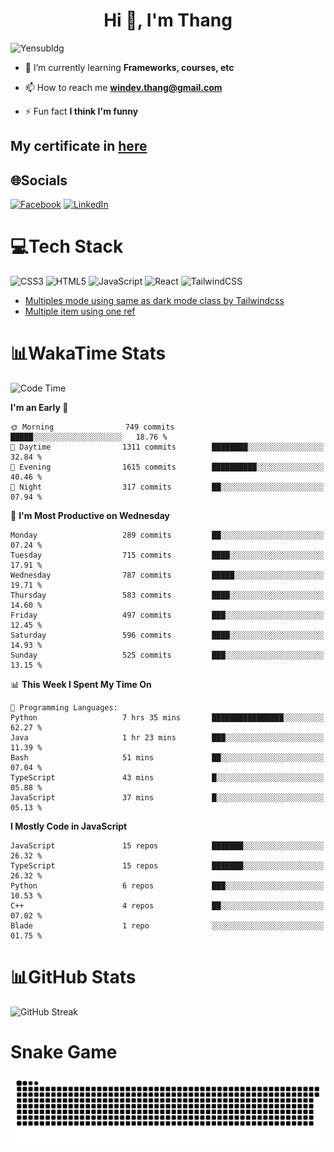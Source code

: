 <h1 align="center">Hi 👋, I'm Thang</h1>

![Yensubldg](https://readme-typing-svg.demolab.com?font=Fira+Code&weight=600&pause=1000&color=F5F5F2&center=true&vCenter=true&width=435&lines=Trying+to+be+a+Software+Engineering)

<!--
![](https://komarev.com/ghpvc/?username=yensubldg&label=Visitors+Count&color=brightgreen) -->

- 🌱 I’m currently learning **Frameworks, courses, etc**

- 📫 How to reach me **<windev.thang@gmail.com>**

- ⚡ Fun fact **I think I'm funny**

## My certificate in [here](./MY_CERTIFICATE.md)

## 🌐Socials

[![Facebook](https://img.shields.io/badge/Facebook-%231877F2.svg?logo=Facebook&logoColor=white)](https://facebook.com/yensubldg) [![LinkedIn](https://img.shields.io/badge/LinkedIn-%230077B5.svg?logo=linkedin&logoColor=white)](https://linkedin.com/in/yensubldg)

# 💻Tech Stack

![CSS3](https://img.shields.io/badge/css3-%231572B6.svg?style=for-the-badge&logo=css3&logoColor=white) ![HTML5](https://img.shields.io/badge/html5-%23E34F26.svg?style=for-the-badge&logo=html5&logoColor=white) ![JavaScript](https://img.shields.io/badge/javascript-%23323330.svg?style=for-the-badge&logo=javascript&logoColor=%23F7DF1E) ![React](https://img.shields.io/badge/react-%2320232a.svg?style=for-the-badge&logo=react&logoColor=%2361DAFB) ![TailwindCSS](https://img.shields.io/badge/tailwindcss-%2338B2AC.svg?style=for-the-badge&logo=tailwind-css&logoColor=white)

<!-- BLOG-POST-LIST:START -->
- [Multiples mode using same as dark mode class by Tailwindcss](https://dev.to/yensubldg/multiples-mode-using-same-as-dark-mode-class-by-tailwindcss-56p4)
- [Multiple item using one ref](https://dev.to/yensubldg/multiple-item-using-one-ref-1288)
<!-- BLOG-POST-LIST:END -->

# 📊WakaTime Stats

<!--START_SECTION:waka-->
![Code Time](http://img.shields.io/badge/Code%20Time-3%2C278%20hrs%2029%20mins-blue)

**I'm an Early 🐤** 

```text
🌞 Morning                749 commits         █████░░░░░░░░░░░░░░░░░░░░   18.76 % 
🌆 Daytime                1311 commits        ████████░░░░░░░░░░░░░░░░░   32.84 % 
🌃 Evening                1615 commits        ██████████░░░░░░░░░░░░░░░   40.46 % 
🌙 Night                  317 commits         ██░░░░░░░░░░░░░░░░░░░░░░░   07.94 % 
```
📅 **I'm Most Productive on Wednesday** 

```text
Monday                   289 commits         ██░░░░░░░░░░░░░░░░░░░░░░░   07.24 % 
Tuesday                  715 commits         ████░░░░░░░░░░░░░░░░░░░░░   17.91 % 
Wednesday                787 commits         █████░░░░░░░░░░░░░░░░░░░░   19.71 % 
Thursday                 583 commits         ████░░░░░░░░░░░░░░░░░░░░░   14.60 % 
Friday                   497 commits         ███░░░░░░░░░░░░░░░░░░░░░░   12.45 % 
Saturday                 596 commits         ████░░░░░░░░░░░░░░░░░░░░░   14.93 % 
Sunday                   525 commits         ███░░░░░░░░░░░░░░░░░░░░░░   13.15 % 
```


📊 **This Week I Spent My Time On** 

```text
💬 Programming Languages: 
Python                   7 hrs 35 mins       ████████████████░░░░░░░░░   62.27 % 
Java                     1 hr 23 mins        ███░░░░░░░░░░░░░░░░░░░░░░   11.39 % 
Bash                     51 mins             ██░░░░░░░░░░░░░░░░░░░░░░░   07.04 % 
TypeScript               43 mins             █░░░░░░░░░░░░░░░░░░░░░░░░   05.88 % 
JavaScript               37 mins             █░░░░░░░░░░░░░░░░░░░░░░░░   05.13 % 
```

**I Mostly Code in JavaScript** 

```text
JavaScript               15 repos            ███████░░░░░░░░░░░░░░░░░░   26.32 % 
TypeScript               15 repos            ███████░░░░░░░░░░░░░░░░░░   26.32 % 
Python                   6 repos             ███░░░░░░░░░░░░░░░░░░░░░░   10.53 % 
C++                      4 repos             ██░░░░░░░░░░░░░░░░░░░░░░░   07.02 % 
Blade                    1 repo              ░░░░░░░░░░░░░░░░░░░░░░░░░   01.75 % 
```




<!--END_SECTION:waka-->

# 📊GitHub Stats

![GitHub Streak](https://streak-stats.demolab.com?user=yensubldg&theme=tokyonight&border_radius=8)

# Snake Game

![Snake eating my contribution graph](./github-contribution-grid-snake.svg)
